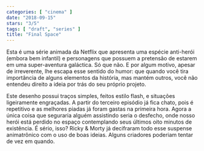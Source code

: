 ```yaml
---
categories: [ "cinema" ]
date: "2018-09-15"
stars: "3/5"
tags: [ "draft", "series" ]
title: "Final Space"
---
```

Esta é uma série animada da Netflix que apresenta uma espécie
anti-herói (embora bem infantil) e personagens que possuem a pretensão
de estarem em uma super-aventura galáctica. Só que não. E por algum
motivo, apesar de irreverente, lhe escapa esse sentido do humor: que
quando você tira importância de alguns elementos da história, mas
mantém outros, você não entendeu direito a ideia por trás do seu
próprio projeto.

Este desenho possui traços simples, feitos estilo flash, e situações
ligeiramente engraçadas. A partir do terceiro episódio já fica chato,
pois é repetitivo e as melhores piadas já foram gastas na primeira
hora. Agora a única coisa que seguraria alguém assistindo seria
o desfecho, onde nosso herói está perdido no espaço contemplando
seus últimos oito minutos de existência. É sério, isso? Ricky &
Morty já decifraram todo esse suspense animatrônico com o uso de boas
ideias. Alguns criadores poderiam tentar de vez em quando.

